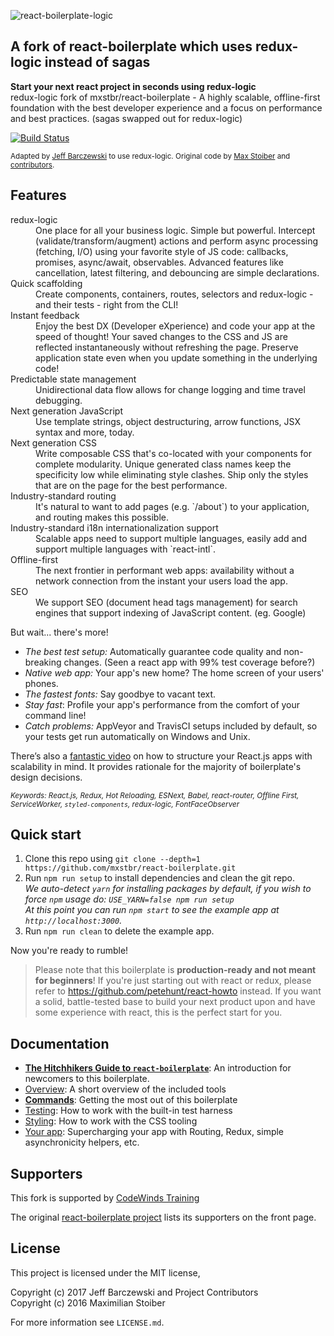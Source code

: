 ![react-boilerplate-logic](https://cloud.githubusercontent.com/assets/5689/22115338/3395f444-de32-11e6-85c0-842ed98924c3.jpg "react-boilerplate-logic")

## A fork of react-boilerplate which uses redux-logic instead of sagas

**Start your next react project in seconds using redux-logic**
<br />
redux-logic fork of mxstbr/react-boilerplate - A highly scalable, offline-first foundation with the best developer experience and a focus on performance and best practices. (sagas swapped out for redux-logic)
<br />

[![Build Status](https://secure.travis-ci.org/jeffbski/react-boilerplate-logic.png?branch=master)](http://travis-ci.org/jeffbski/react-boilerplate-logic)

<sub>Adapted by <a href="https://twitter.com/jeffbski">Jeff Barczewski</a> to use redux-logic. Original code by <a href="https://twitter.com/mxstbr">Max Stoiber</a> and <a href="https://github.com/mxstbr/react-boilerplate/graphs/contributors">contributors</a>. </sub>

## Features

<dl>
  <dt>redux-logic</dt>
  <dd>One place for all your business logic. Simple but powerful. Intercept (validate/transform/augment) actions and perform async processing (fetching, I/O) using your favorite style of JS code: callbacks, promises, async/await, observables. Advanced features like cancellation, latest filtering, and debouncing are simple declarations.</dd>

  <dt>Quick scaffolding</dt>
  <dd>Create components, containers, routes, selectors and redux-logic - and their tests - right from the CLI!</dd>

  <dt>Instant feedback</dt>
  <dd>Enjoy the best DX (Developer eXperience) and code your app at the speed of thought! Your saved changes to the CSS and JS are reflected instantaneously without refreshing the page. Preserve application state even when you update something in the underlying code!</dd>

  <dt>Predictable state management</dt>
  <dd>Unidirectional data flow allows for change logging and time travel debugging.</dd>

  <dt>Next generation JavaScript</dt>
  <dd>Use template strings, object destructuring, arrow functions, JSX syntax and more, today.</dd>

  <dt>Next generation CSS</dt>
  <dd>Write composable CSS that's co-located with your components for complete modularity. Unique generated class names keep the specificity low while eliminating style clashes. Ship only the styles that are on the page for the best performance.</dd>

  <dt>Industry-standard routing</dt>
  <dd>It's natural to want to add pages (e.g. `/about`) to your application, and routing makes this possible.</dd>

  <dt>Industry-standard i18n internationalization support</dt>
  <dd>Scalable apps need to support multiple languages, easily add and support multiple languages with `react-intl`.</dd>

  <dt>Offline-first</dt>
  <dd>The next frontier in performant web apps: availability without a network connection from the instant your users load the app.</dd>

  <dt>SEO</dt>
  <dd>We support SEO (document head tags management) for search engines that support indexing of JavaScript content. (eg. Google)</dd>
</dl>

But wait... there's more!

  - *The best test setup:* Automatically guarantee code quality and non-breaking
    changes. (Seen a react app with 99% test coverage before?)
  - *Native web app:* Your app's new home? The home screen of your users' phones.
  - *The fastest fonts:* Say goodbye to vacant text.
  - *Stay fast*: Profile your app's performance from the comfort of your command
    line!
  - *Catch problems:* AppVeyor and TravisCI setups included by default, so your
    tests get run automatically on Windows and Unix.

There’s also a <a href="https://vimeo.com/168648012">fantastic video</a> on how to structure your React.js apps with scalability in mind. It provides rationale for the majority of boilerplate's design decisions.

<sub><i>Keywords: React.js, Redux, Hot Reloading, ESNext, Babel, react-router, Offline First, ServiceWorker, `styled-components`, redux-logic, FontFaceObserver</i></sub>

## Quick start

1. Clone this repo using `git clone --depth=1 https://github.com/mxstbr/react-boilerplate.git`
1. Run `npm run setup` to install dependencies and clean the git repo.<br />
   *We auto-detect `yarn` for installing packages by default, if you wish to force `npm` usage do: `USE_YARN=false npm run setup`*<br />
   *At this point you can run `npm start` to see the example app at `http://localhost:3000`.*
1. Run `npm run clean` to delete the example app.

Now you're ready to rumble!

> Please note that this boilerplate is **production-ready and not meant for beginners**! If you're just starting out with react or redux, please refer to https://github.com/petehunt/react-howto instead. If you want a solid, battle-tested base to build your next product upon and have some experience with react, this is the perfect start for you.

## Documentation

- [**The Hitchhikers Guide to `react-boilerplate`**](docs/general/introduction.md): An introduction for newcomers to this boilerplate.
- [Overview](docs/general): A short overview of the included tools
- [**Commands**](docs/general/commands.md): Getting the most out of this boilerplate
- [Testing](docs/testing): How to work with the built-in test harness
- [Styling](docs/css): How to work with the CSS tooling
- [Your app](docs/js): Supercharging your app with Routing, Redux, simple
  asynchronicity helpers, etc.

## Supporters

This fork is supported by [CodeWinds Training](https://codewinds.com/)

The original [react-boilerplate project](https://github.com/mxstbr/react-boilerplate) lists its supporters on the front page.


## License

This project is licensed under the MIT license,

Copyright (c) 2017 Jeff Barczewski and Project Contributors<br/>
Copyright (c) 2016 Maximilian Stoiber

For more information see `LICENSE.md`.

